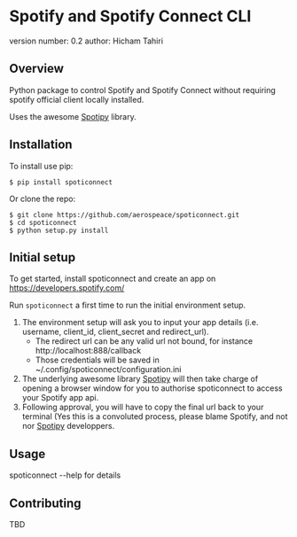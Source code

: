 Spotify and Spotify Connect CLI
===============================

version number: 0.2
author: Hicham Tahiri

Overview
--------

Python package to control Spotify and Spotify Connect without requiring spotify official client locally installed.

Uses the awesome [Spotipy](https://github.com/plamere/spotipy) library.


Installation
--------------------

To install use pip:

    $ pip install spoticonnect


Or clone the repo:

    $ git clone https://github.com/aerospeace/spoticonnect.git
	$ cd spoticonnect
    $ python setup.py install

Initial setup
--------------------

To get started, install spoticonnect and create an app on https://developers.spotify.com/

Run `spoticonnect` a first time to run the initial environment setup.
1. The environment setup will ask you to input your app details (i.e. username, client_id, client_secret and redirect_url).
    * The redirect url can be any valid url not bound, for instance http://localhost:888/callback
    * Those credentials will be saved in ~/.config/spoticonnect/configuration.ini
2. The underlying awesome library [Spotipy](https://github.com/plamere/spotipy) will then take charge of opening a browser window for you to authorise spoticonnect to access your Spotify app api.
3. Following approval, you will have to copy the final url back to your terminal (Yes this is a convoluted process, please blame Spotify, and not nor [Spotipy](https://github.com/plamere/spotipy) developpers.

Usage
--------------------
spoticonnect --help for details


Contributing
------------

TBD